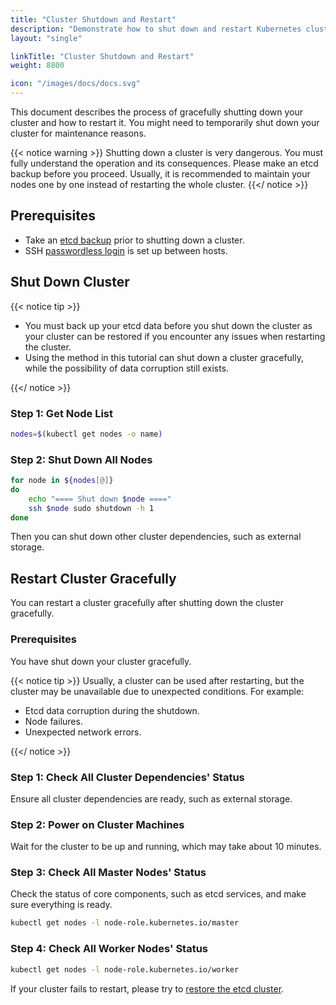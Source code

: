 ```yaml
---
title: "Cluster Shutdown and Restart"
description: "Demonstrate how to shut down and restart Kubernetes clusters gracefully"
layout: "single"

linkTitle: "Cluster Shutdown and Restart"
weight: 8800

icon: "/images/docs/docs.svg"
---
```

This document describes the process of gracefully shutting down your cluster and how to restart it. You might need to temporarily shut down your cluster for maintenance reasons.

{{< notice warning >}}
Shutting down a cluster is very dangerous. You must fully understand the operation and its consequences. Please make an etcd backup before you proceed.
Usually, it is recommended to maintain your nodes one by one instead of restarting the whole cluster.
{{</ notice >}}

## Prerequisites
- Take an [etcd backup](https://github.com/etcd-io/etcd/blob/master/Documentation/op-guide/recovery.md#snapshotting-the-keyspace) prior to shutting down a cluster.
- SSH [passwordless login](https://man.openbsd.org/ssh.1#AUTHENTICATION) is set up between hosts.

## Shut Down Cluster
{{< notice tip >}}

- You must back up your etcd data before you shut down the cluster as your cluster can be restored if you encounter any issues when restarting the cluster.
- Using the method in this tutorial can shut down a cluster gracefully, while the possibility of data corruption still exists.

{{</ notice >}}

### Step 1: Get Node List
```bash
nodes=$(kubectl get nodes -o name)
```
### Step 2: Shut Down All Nodes
```bash
for node in ${nodes[@]}
do
    echo "==== Shut down $node ===="
    ssh $node sudo shutdown -h 1
done
```
Then you can shut down other cluster dependencies, such as external storage.

## Restart Cluster Gracefully
You can restart a cluster gracefully after shutting down the cluster gracefully.

### Prerequisites
You have shut down your cluster gracefully.

{{< notice tip >}}
Usually, a cluster can be used after restarting, but the cluster may be unavailable due to unexpected conditions. For example:

- Etcd data corruption during the shutdown.
- Node failures.
- Unexpected network errors.

{{</ notice >}}

### Step 1: Check All Cluster Dependencies' Status
Ensure all cluster dependencies are ready, such as external storage.
### Step 2: Power on Cluster Machines
Wait for the cluster to be up and running, which may take about 10 minutes.
### Step 3: Check All Master Nodes' Status
Check the status of core components, such as etcd services, and make sure everything is ready.
```bash
kubectl get nodes -l node-role.kubernetes.io/master
```

### Step 4: Check All Worker Nodes' Status
```bash
kubectl get nodes -l node-role.kubernetes.io/worker
```

If your cluster fails to restart, please try to [restore the etcd cluster](https://github.com/etcd-io/etcd/blob/master/Documentation/op-guide/recovery.md#restoring-a-cluster).
